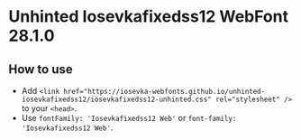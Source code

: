 # Unhinted Iosevkafixedss12 WebFont 28.1.0

## How to use

- Add `<link href="https://iosevka-webfonts.github.io/unhinted-iosevkafixedss12/iosevkafixedss12-unhinted.css" rel="stylesheet" />` to your `<head>`.
- Use `fontFamily: 'Iosevkafixedss12 Web'` or `font-family: 'Iosevkafixedss12 Web'`.
